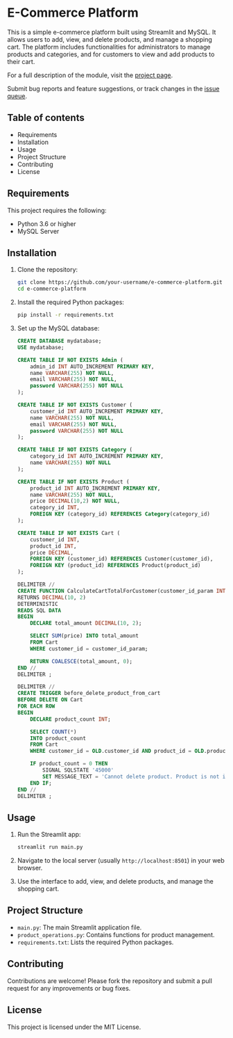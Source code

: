 # E-Commerce Platform

This is a simple e-commerce platform built using Streamlit and MySQL. It allows users to add, view, and delete products, and manage a shopping cart. The platform includes functionalities for administrators to manage products and categories, and for customers to view and add products to their cart.

For a full description of the module, visit the [project page](https://github.com/your-username/e-commerce-platform).

Submit bug reports and feature suggestions, or track changes in the [issue queue](https://github.com/your-username/e-commerce-platform/issues).

## Table of contents

- Requirements
- Installation
- Usage
- Project Structure
- Contributing
- License

## Requirements

This project requires the following:

- Python 3.6 or higher
- MySQL Server

## Installation

1. Clone the repository:

    ```sh
    git clone https://github.com/your-username/e-commerce-platform.git
    cd e-commerce-platform
    ```

2. Install the required Python packages:

    ```sh
    pip install -r requirements.txt
    ```

3. Set up the MySQL database:

    ```sql
    CREATE DATABASE mydatabase;
    USE mydatabase;

    CREATE TABLE IF NOT EXISTS Admin (
        admin_id INT AUTO_INCREMENT PRIMARY KEY,
        name VARCHAR(255) NOT NULL,
        email VARCHAR(255) NOT NULL,
        password VARCHAR(255) NOT NULL
    );

    CREATE TABLE IF NOT EXISTS Customer (
        customer_id INT AUTO_INCREMENT PRIMARY KEY,
        name VARCHAR(255) NOT NULL,
        email VARCHAR(255) NOT NULL,
        password VARCHAR(255) NOT NULL
    );

    CREATE TABLE IF NOT EXISTS Category (
        category_id INT AUTO_INCREMENT PRIMARY KEY,
        name VARCHAR(255) NOT NULL
    );

    CREATE TABLE IF NOT EXISTS Product (
        product_id INT AUTO_INCREMENT PRIMARY KEY,
        name VARCHAR(255) NOT NULL,
        price DECIMAL(10,2) NOT NULL,
        category_id INT,
        FOREIGN KEY (category_id) REFERENCES Category(category_id)
    );

    CREATE TABLE IF NOT EXISTS Cart (
        customer_id INT,
        product_id INT,
        price DECIMAL,
        FOREIGN KEY (customer_id) REFERENCES Customer(customer_id),
        FOREIGN KEY (product_id) REFERENCES Product(product_id)
    );

    DELIMITER //
    CREATE FUNCTION CalculateCartTotalForCustomer(customer_id_param INT)
    RETURNS DECIMAL(10, 2)
    DETERMINISTIC
    READS SQL DATA
    BEGIN
        DECLARE total_amount DECIMAL(10, 2);

        SELECT SUM(price) INTO total_amount
        FROM Cart
        WHERE customer_id = customer_id_param;

        RETURN COALESCE(total_amount, 0);
    END //
    DELIMITER ;

    DELIMITER //
    CREATE TRIGGER before_delete_product_from_cart
    BEFORE DELETE ON Cart
    FOR EACH ROW
    BEGIN
        DECLARE product_count INT;

        SELECT COUNT(*)
        INTO product_count
        FROM Cart
        WHERE customer_id = OLD.customer_id AND product_id = OLD.product_id;

        IF product_count = 0 THEN
            SIGNAL SQLSTATE '45000'
            SET MESSAGE_TEXT = 'Cannot delete product. Product is not in the customer''s cart.';
        END IF;
    END //
    DELIMITER ;
    ```

## Usage

1. Run the Streamlit app:

    ```sh
    streamlit run main.py
    ```

2. Navigate to the local server (usually `http://localhost:8501`) in your web browser.
3. Use the interface to add, view, and delete products, and manage the shopping cart.

## Project Structure

- `main.py`: The main Streamlit application file.
- `product_operations.py`: Contains functions for product management.
- `requirements.txt`: Lists the required Python packages.

## Contributing

Contributions are welcome! Please fork the repository and submit a pull request for any improvements or bug fixes.

## License

This project is licensed under the MIT License.
